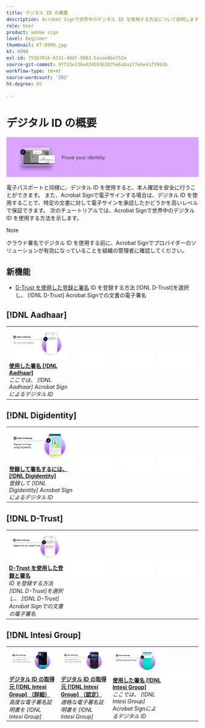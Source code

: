 ```yaml
---
title: デジタル ID の概要
description: Acrobat Signで世界中のデジタル ID を使用する方法について説明します
role: User
product: adobe sign
level: Beginner
thumbnail: KT-8990.jpg
kt: 8990
exl-id: 753b7016-6331-40df-9003-5acee8be752a
source-git-commit: 9ff23e33bed24593b2675e6aba177ebe41f39b1b
workflow-type: tm+mt
source-wordcount: '282'
ht-degree: 0%

---
```


# デジタル ID の概要

![Sign デジタル ID 画像](../assets/Hero-DigitalID.png)

電子パスポートと同様に、デジタル ID を使用すると、本人確認を安全に行うことができます。 また、Acrobat Signで電子サインする場合は、デジタル ID を使用することで、特定の文書に対して電子サインを承認したかどうかを高いレベルで保証できます。 次のチュートリアルでは、Acrobat Signで世界中のデジタル ID を使用する方法を示します。

>[!NOTE]
>
>クラウド署名でデジタル ID を使用する前に、Acrobat Signでプロバイダーのソリューションが有効になっていることを組織の管理者に確認してください。

## 新機能

* [D-Trust を使用した登録と署名](d-trust.md)
ID を登録する方法 [!DNL D-Trust]を選択し、 [!DNL D-Trust] Acrobat Signでの文書の電子署名

## [!DNL Aadhaar]

<table style="table-layout:fixed">
<tr>
 <td>
    <a href="aadhaar-sign.md">
      <img alt="使用した署名 [!DNL Aadhaar]" src="assets/Aadhaarsign_1280.png" />
    </a>
    <div>
    <a href="aadhaar-sign.md"><strong>使用した署名 [!DNL Aadhaar]</strong></a>
    </div>
    <em>ここでは、 [!DNL Aadhaar] Acrobat Signによるデジタル ID</em>
    <br>
  </td>
  <td>
    <img alt="スペーサー" src="../assets/Whitespacer.png" />
    <div>
    <br>
  </td>
  <td>
    <img alt="スペーサー" src="../assets/Whitespacer.png" />
    <div>
    <br>
  </td>
  <td>
    <img alt="スペーサー" src="../assets/Whitespacer.png" />
    <div>
    <br>
  </td>
</tr>
</table>

## [!DNL Digidentity]

<table style="table-layout:fixed">
<tr>
  <td>
    <a href="digidentity-sign.md">
      <img alt="登録と署名に [!DNL Digidentity] デジタル ID" src="assets/Digidentitysign_1280.png" />
    </a>
    <div>
    <a href="digidentity-sign.md"><strong>登録して署名するには、 [!DNL Digidentity]</strong></a>
    </div>
    <em>登録して [!DNL Digidentity] Acrobat Signによるデジタル ID</em>
    <br>
  </td>
  <td>
    <img alt="スペーサー" src="../assets/Whitespacer.png" />
    <div>
    <br>
  </td>
  <td>
    <img alt="スペーサー" src="../assets/Whitespacer.png" />
    <div>
    <br>
  </td>
  <td>
    <img alt="スペーサー" src="../assets/Whitespacer.png" />
    <div>
    <br>
  </td>
</tr>
</table>

## [!DNL D-Trust]

<table style="table-layout:fixed">
<tr>
  <td>
    <a href="d-trust.md">
      <img alt="D-Trust を使用した登録と署名" src="assets/Dtrust.png" />
    </a>
    <div>
    <a href="d-trust.md"><strong>D-Trust を使用した登録と署名</strong></a>
    </div>
    <em>ID を登録する方法 [!DNL D-Trust]を選択し、 [!DNL D-Trust] Acrobat Signでの文書の電子署名</em>
    <br>
  </td>
  <td>
    <img alt="スペーサー" src="../assets/Whitespacer.png" />
    <div>
    <br>
  </td>
  <td>
    <img alt="スペーサー" src="../assets/Whitespacer.png" />
    <div>
    <br>
  </td>
  <td>
    <img alt="スペーサー" src="../assets/Whitespacer.png" />
    <div>
    <br>
  </td>
  </tr>
  </table>

## [!DNL Intesi Group]

<table style="table-layout:fixed">
<tr>
  <td>
    <a href="intesi-advanced.md">
      <img alt="Intesi Group からのデジタル ID の取得（上級者）" src="assets/IntesiAdvanced_1280.png" />
    </a>
    <div>
    <a href="intesi-advanced.md"><strong>デジタル ID の取得元 [!DNL Intesi Group] （詳細）</strong></a>
    </div>
    <em>高度な電子署名証明書を [!DNL Intesi Group]</em>
    <br>
  </td>
  <td>
    <a href="intesi-qualified.md">
      <img alt="デジタル ID の取得元 [!DNL Intesi Group] （認定）" src="assets/IntesiQualified_1280.png" />
    </a>
    <div>
    <a href="intesi-qualified.md"><strong>デジタル ID の取得元 [!DNL Intesi Group] （認定）</strong></a>
    </div>
    <em>適格な電子署名証明書を [!DNL Intesi Group]</em>
    <br>
  </td>
  <td>
    <a href="intesi-sign.md">
      <img alt="Intesi Group を使用した署名" src="assets/IntesiSign_1280.png" />
    </a>
    <div>
    <a href="intesi-sign.md"><strong>使用した署名 [!DNL Intesi Group]</strong></a>
    </div>
    <em>ここでは、 [!DNL Intesi Group] Acrobat Signによるデジタル ID</em>
    <br>
  </td>
  <td>
    <img alt="スペーサー" src="../assets/Whitespacer.png" />
    <div>
    <br>
  </td>
</tr>
</table>
